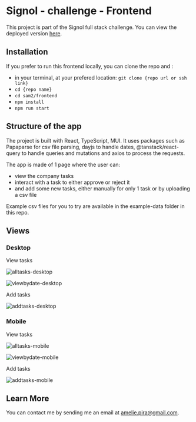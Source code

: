 # Signol - challenge - Frontend

This project is part of the Signol full stack challenge. You can view the deployed version [here](http://sam2-websitebucket-fjrjfopk9wed.s3-website-eu-west-1.amazonaws.com/).

## Installation

If you prefer to run this frontend locally, you can clone the repo and :

- in your terminal, at your prefered location: `git clone {repo url or ssh link}`
- `cd {repo name}`
- `cd sam2/frontend`
- `npm install`
- `npm run start`

## Structure of the app

The project is built with React, TypeScript, MUI.
It uses packages such as Papaparse for csv file parsing, dayjs to handle dates, @tanstack/react-query to handle queries and mutations and axios to process the requests.

The app is made of 1 page where the user can:

- view the company tasks
- interact with a task to either approve or reject it
- and add some new tasks, either manually for only 1 task or by uploading a csv file

Example csv files for you to try are available in the example-data folder in this repo.

## Views

### Desktop

View tasks

![alltasks-desktop](../screenshots/signol-alltasks.png)

![viewbydate-desktop](../screenshots/signol-viewbydate.png)

Add tasks

![addtasks-desktop](../screenshots/signol-addtasks.png)

### Mobile

View tasks

![alltasks-mobile](../screenshots/signol-alltasks-mobile.png)

![viewbydate-mobile](../screenshots/signol-viewbydate-mobile.png)

Add tasks

![addtasks-mobile](../screenshots/signol-addtasks-mobile.png)

## Learn More

You can contact me by sending me an email at amelie.pira@gmail.com.
